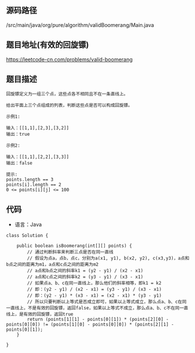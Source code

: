 ## 源码路径

/src/main/java/org/pure/algorithm/validBoomerang/Main.java

## 题目地址(有效的回旋镖)

https://leetcode-cn.com/problems/valid-boomerang

## 题目描述

```
回旋镖定义为一组三个点，这些点各不相同且不在一条直线上。

给出平面上三个点组成的列表，判断这些点是否可以构成回旋镖。

示例1:

输入：[[1,1],[2,3],[3,2]]
输出：true

示例2:

输入：[[1,1],[2,2],[3,3]]
输出：false

提示:
points.length == 3
points[i].length == 2
0 <= points[i][j] <= 100
```

## 代码

- 语言：Java

```
class Solution {

    public boolean isBoomerang(int[][] points) {
        // 通过判断斜率来判断三点是否在同一直线
        // 假设为点a，点b，点c，分别为a(x1, y1), b(x2, y2), c(x3,y3)，a点和b点之间的距离为m1，a点和c点之间的距离为m2
        // a点和b点之间的斜率k1 = (y2 - y1) / (x2 - x1)
        // a点和c点之间的斜率k2 = (y3 - y1) / (x3 - x1)
        // 如果点a、b、c在同一直线上，那么他们的斜率相等，即k1 = k2
        // 即：(y2 - y1) / (x2 - x1) = (y3 - y1) / (x3 - x1)
        // 即：(y2 - y1) * (x3 - x1) = (x2 - x1) * (y3 - y1)
        // 所以只要判断以上等式是否成立即可，如果以上等式成立，那么点a、b、c在同一直线上，不是有效的回旋镖，返回false，如果以上等式不成立，那么点a、b、c不在同一直线上，是有效的回旋镖，返回true
        return (points[1][1] - points[0][1]) * (points[2][0] - points[0][0]) != (points[1][0] - points[0][0]) * (points[2][1] - points[0][1]);
    }

}
```